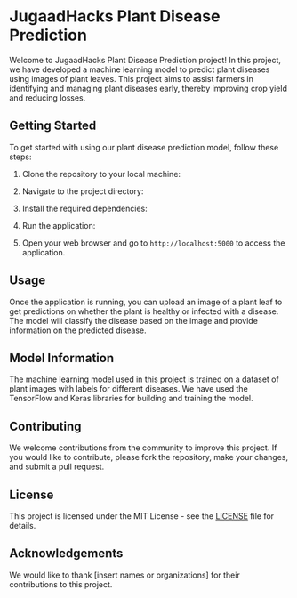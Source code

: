 # JugaadHacks Plant Disease Prediction

Welcome to JugaadHacks Plant Disease Prediction project! In this project, we have developed a machine learning model to predict plant diseases using images of plant leaves. This project aims to assist farmers in identifying and managing plant diseases early, thereby improving crop yield and reducing losses.

## Getting Started

To get started with using our plant disease prediction model, follow these steps:

1. Clone the repository to your local machine:


2. Navigate to the project directory:


3. Install the required dependencies:


4. Run the application:


5. Open your web browser and go to `http://localhost:5000` to access the application.

## Usage

Once the application is running, you can upload an image of a plant leaf to get predictions on whether the plant is healthy or infected with a disease. The model will classify the disease based on the image and provide information on the predicted disease.

## Model Information

The machine learning model used in this project is trained on a dataset of plant images with labels for different diseases. We have used the TensorFlow and Keras libraries for building and training the model.

## Contributing

We welcome contributions from the community to improve this project. If you would like to contribute, please fork the repository, make your changes, and submit a pull request.

## License

This project is licensed under the MIT License - see the [LICENSE](LICENSE) file for details.

## Acknowledgements

We would like to thank [insert names or organizations] for their contributions to this project.

